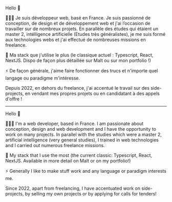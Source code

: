 Hello 👋

👨🏻‍💻 Je suis développeur web, basé en France. Je suis passionné de conception, de design et de développement web et j'ai l’occasion de travailler sur de nombreux projets.
En parallèle des études qui étaient un master 2, intélligence artificielle (Etudes très généralistes), je me suis formé aux technologies webs et j'ai effectué de nombreuses missions en freelance.

🚀 Ma stack que j'utilise le plus (le classique actuel : Typescript, React, NextJS. Dispo de façon plus détaillée sur Malt ou sur mon portfolio !)

⚡️ De façon générale, j'aime faire fonctionner des trucs et n'importe quel langage ou paradigme m'intéresse.

   Depuis 2022, en dehors du freelance, j'ai accentué le travail sur des side-projects, en vendant mes propres projets ou en candidatant à des appels d'offre !

---

Hello 👋

👨🏻‍💻 I'm a web developer, based in France. I am passionate about conception, design and web development and I have the opportunity to work on many projects.
In parallel with the studies which were a master 2, artificial intelligence (very general studies), I trained in web technologies and I carried out numerous freelance missions.

🚀 My stack that I use the most (the current classic: Typescript, React, NextJS. Available in more detail on Malt or on my portfolio!)

⚡️ Generally I like to make stuff work and any language or paradigm interests me.

   Since 2022, apart from freelancing, I have accentuated work on side-projects, by selling my own projects or by applying for calls for tenders!
